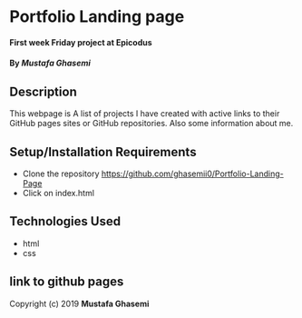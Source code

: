 # Portfolio Landing page

#### First week Friday project at Epicodus

#### By _**Mustafa Ghasemi**_

## Description

This webpage is A list of projects I have created with active links to their GitHub pages sites or GitHub repositories. Also some information about me.

## Setup/Installation Requirements

* Clone the repository https://github.com/ghasemii0/Portfolio-Landing-Page
* Click on index.html


## Technologies Used

- html
- css
## link to github pages





Copyright (c) 2019 **Mustafa Ghasemi**
